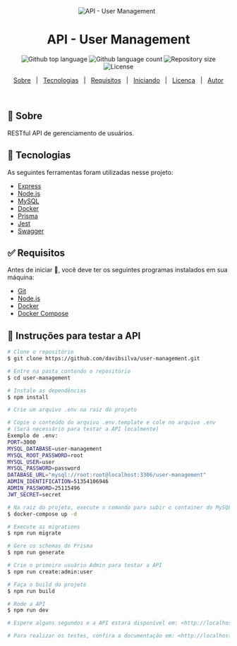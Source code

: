 <div align="center" id="top"> 
  <img src="./.github/app.gif" alt="API - User Management" />
  &#xa0;
</div>

<h1 align="center">API - User Management</h1>

<p align="center">
  <img alt="Github top language" src="https://img.shields.io/github/languages/top/davibsilva/glowing-airline-ticket?color=56BEB8">
  <img alt="Github language count" src="https://img.shields.io/github/languages/count/davibsilva/glowing-airline-ticket?color=56BEB8">
  <img alt="Repository size" src="https://img.shields.io/github/repo-size/davibsilva/glowing-airline-ticket?color=56BEB8">
  <img alt="License" src="https://img.shields.io/github/license/davibsilva/glowing-airline-ticket?color=56BEB8">
</p>

<p align="center">
  <a href="#dart-about">Sobre</a> &#xa0; | &#xa0; 
  <a href="#rocket-technologies">Tecnologias</a> &#xa0; | &#xa0;
  <a href="#white_check_mark-requirements">Requisitos</a> &#xa0; | &#xa0;
  <a href="#checkered_flag-starting">Iniciando</a> &#xa0; | &#xa0;
  <a href="#memo-license">Licença</a> &#xa0; | &#xa0;
  <a href="https://github.com/davibsilva" target="_blank">Autor</a>
</p>

<br>

## :dart: Sobre ##

RESTful API de gerenciamento de usuários.

## :rocket: Tecnologias ##

As seguintes ferramentas foram utilizadas nesse projeto:

- [Express](https://expressjs.com/)
- [Node.js](https://nodejs.org/en/)
- [MySQL](https://www.mysql.com/)
- [Docker](https://docker.com)
- [Prisma](https://www.prisma.io/)
- [Jest](https://www.jestjs.io/)
- [Swagger](https://swagger.io/)

## :white_check_mark: Requisitos ##

Antes de iniciar :checkered_flag:, você deve ter os seguintes programas instalados em sua máquina:

- [Git](https://git-scm.com)
- [Node.js](https://nodejs.org/en/)
- [Docker](https://www.docker.com/get-started/)
- [Docker Compose](https://docs.docker.com/compose/)

## :checkered_flag: Instruções para testar a API ##

```bash
# Clone o repositório
$ git clone https://github.com/davibsilva/user-management.git

# Entre na pasta contendo o repositório
$ cd user-management

# Instale as dependências
$ npm install

# Crie um arquivo .env na raiz do projeto

# Copie o conteúdo do arquivo .env.template e cole no arquivo .env
# (Será necessário para testar a API localmente)
Exemplo de .env:
PORT=3000
MYSQL_DATABASE=user-management
MYSQL_ROOT_PASSWORD=root
MYSQL_USER=user
MYSQL_PASSWORD=password
DATABASE_URL="mysql://root:root@localhost:3306/user-management"
ADMIN_IDENTIFICATION=51354106946
ADMIN_PASSWORD=25115496
JWT_SECRET=secret

# Na raiz do projeto, execute o comando para subir o container do MySQL
$ docker-compose up -d

# Execute as migrations
$ npm run migrate

# Gere os schemas do Prisma
$ npm run generate

# Crie o primeiro usuário Admin para testar a API
$ npm run create:admin:user

# Faça o build do projeto
$ npm run build

# Rode a API
$ npm run dev

# Espere alguns segundos e a API estará disponível em: <http://localhost:3000>

# Para realizar os testes, confira a documentação em: <http://localhost:3000/api-docs>
